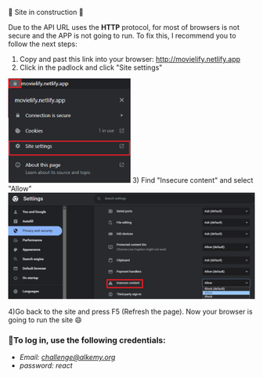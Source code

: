 :construction: Site in construction :construction:

Due to the API URL uses the **HTTP** protocol, for most of browsers is not secure and the APP is not going to run.
To fix this, I recommend you to follow the next steps:
1) Copy and past this link into your browser: http://movielify.netlify.app
2) Click in the padlock and click "Site settings"
<img src="src/assets/step1.png" width="250px" heigth="250px"/>
3) Find "Insecure content" and select "Allow"
<img src="src/assets/step2.png" width="550px" heigth="450px"/>

4)Go back to the site and press F5 (Refresh the page). Now your browser is going to run the site :smile:
### :memo:To log in, use the following credentials:
- <em> Email: challenge@alkemy.org </em>
- <em> password: react </em>
